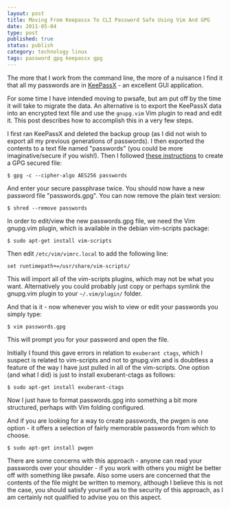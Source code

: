 ```yaml
--- 
layout: post 
title: Moving From Keepassx To CLI Password Safe Using Vim And GPG
date: 2011-05-04
type: post 
published: true 
status: publish
category: technology linux
tags: password gpg keepassx gpg
---
```


The more that I work from the command line, the more of a nuisance I
find it that all my passwords are in
[KeePassX](http://www.keepassx.org "KeePassX") - an excellent GUI
application.

For some time I have intended moving to pwsafe, but am put off by the
time it will take to migrate the data. An alternative is to export the
KeePassX data into an encrypted text file and use the `gnupg.vim` Vim
plugin to read and edit it. This post describes how to accomplish this
in a very few steps.

<!--more-->

I first ran KeePassX and deleted the backup group (as I did not wish to
export all my previous generations of passwords). I then exported the
contents to a text file named "passwords" (you could be more
imaginative/secure if you wish!). Then I followed 
[these instructions](http://awesometrousers.net/post/vim-with-gpg-file-encryption/)
to create a GPG secured file:

    $ gpg -c --cipher-algo AES256 passwords

And enter your secure passphrase twice. You should now have a new
password file "passwords.gpg". You can now remove the plain text
version:

    $ shred --remove passwords

In order to edit/view the new passwords.gpg file, we need the Vim
gnupg.vim plugin, which is available in the debian vim-scripts package:

    $ sudo apt-get install vim-scripts

Then edit `/etc/vim/vimrc.local` to add the following line:

    set runtimepath+=/usr/share/vim-scripts/

This will import all of the vim-scripts plugins, which may not be what
you want. Alternatively you could probably just copy or perhaps symlink
the gnupg.vim plugin to your `~/.vim/plugin/` folder.

And that is it - now whenever you wish to view or edit your passwords
you simply type:

    $ vim passwords.gpg

This will prompt you for your password and open the file.

Initially I found this gave errors in relation to `exuberant ctags`,
which I suspect is related to vim-scripts and not to gnupg.vim and is
doubtless a feature of the way I have just pulled in all of the
vim-scripts. One option (and what I did) is just to install
exuberant-ctags as follows:

    $ sudo apt-get install exuberant-ctags

Now I just have to format passwords.gpg into something a bit more
structured, perhaps with Vim folding configured.

And if you are looking for a way to create passwords, the pwgen is one
option - it offers a selection of fairly memorable passwords from which
to choose.

    $ sudo apt-get install pwgen

There are some concerns with this approach - anyone can read your
passwords over your shoulder - if you work with others you might be
better off with something like pwsafe. Also some users are concerned
that the contents of the file might be written to memory, although I
believe this is not the case, you should satisfy yourself as to the
security of this approach, as I am certainly not qualified to advise you
on this aspect.


